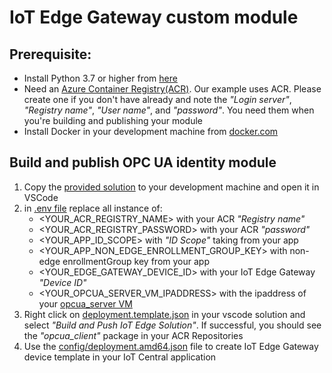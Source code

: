 # IoT Edge Gateway custom module

## Prerequisite:
- Install Python 3.7 or higher from [here](https://www.python.org/downloads/)
- Need an [Azure Container Registry(ACR)](https://portal.azure.com/#create/Microsoft.ContainerRegistry). Our example uses ACR. Please create one if you don't have already and note the _"Login server"_, _"Registry name"_, _"User name"_, and _"password"_. You need them when you're building and publishing your module
- Install Docker in your development machine from [docker.com](https://www.docker.com/products/docker-desktop)

## Build and publish OPC UA identity module
1. Copy the [provided solution](https://github.com/iot-for-all/iotc-opcua-iotedge-gateway/tree/main/edge-gateway-modules/opcua-identity) to your development machine and open it in VSCode
2. in [.env file](https://github.com/iot-for-all/iotc-opcua-iotedge-gateway/blob/main/edge-gateway-modules/opcua-identity/.env#L2-L7) replace all instance of:
    - <YOUR_ACR_REGISTRY_NAME> with your ACR _"Registry name"_
    - <YOUR_ACR_REGISTRY_PASSWORD> with your ACR _"password"_
    - <YOUR_APP_ID_SCOPE> with _"ID Scope"_ taking from your app
    - <YOUR_APP_NON_EDGE_ENROLLMENT_GROUP_KEY> with non-edge enrollmentGroup key from your app
    - <YOUR_EDGE_GATEWAY_DEVICE_ID> with your IoT Edge Gateway _"Device ID"_
    - <YOUR_OPCUA_SERVER_VM_IPADDRESS> with the ipaddress of your [opcua_server VM](https://github.com/iot-for-all/iotc-opcua-iotedge-gateway/tree/main/opcua-server-sim/README.md/#L57)
3. Right click on [deployment.template.json](https://github.com/iot-for-all/iotc-opcua-iotedge-gateway/blob/main/edge-gateway-modules/opcua-identity/deployment.template.json) in your vscode solution and select _"Build and Push IoT Edge Solution"_. If successful, you should see the _"opcua_client"_ package in your ACR Repositories
4. Use the [config/deployment.amd64.json](https://github.com/iot-for-all/iotc-opcua-iotedge-gateway/blob/main/edge-gateway-modules/opcua-identity/config/deployment.amd64.json) file to create IoT Edge Gateway device template in your IoT Central application

